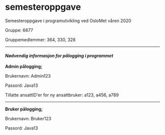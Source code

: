 # semesteroppgave
Semesteroppgave i programutvikling ved OsloMet våren 2020

Gruppe: 6677

Gruppemedlemmer: 364, 330, 328

------
#### **_Nødvendig informasjon for pålogging i programmet_**

**Admin pålogging;**

Brukernavn: Admin123

Passord: Java13

Tillatte ansattID'er for ny ansattbruker: a123, a456, a789

------

**Bruker pålogging;**

Brukernavn: Bruker123

Passord: Java13
